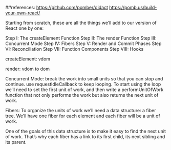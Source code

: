 
##references:
https://github.com/pomber/didact
https://pomb.us/build-your-own-react/



Starting from scratch, these are all the things we’ll add to our version of React one by one:

Step I: The createElement Function
Step II: The render Function
Step III: Concurrent Mode
Step IV: Fibers
Step V: Render and Commit Phases
Step VI: Reconciliation
Step VII: Function Components
Step VIII: Hooks



createElement: vdom

render: vdom to dom

Concurrent Mode:
break the work into small units so that you can stop and continue.
use requestIdleCallback to keep looping.
To start using the loop we’ll need to set the first unit of work, and then write a performUnitOfWork function that not only performs the work but also returns the next unit of work.


Fibers:
To organize the units of work we’ll need a data structure: a fiber tree.
We’ll have one fiber for each element and each fiber will be a unit of work.

One of the goals of this data structure is to make it easy to find the next unit of work. That’s why each fiber has a link to its first child, its next sibling and its parent.


